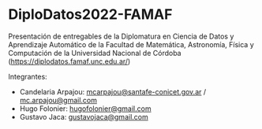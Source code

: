 # DiploDatos2022-FAMAF

Presentación de entregables de la Diplomatura en Ciencia de Datos y Aprendizaje Automático de la Facultad de Matemática, Astronomía, Física y Computación de la Universidad Nacional de Córdoba (https://diplodatos.famaf.unc.edu.ar/)

Integrantes: 
- Candelaria Arpajou: mcarpajou@santafe-conicet.gov.ar / mc.arpajou@gmail.com
- Hugo Folonier: hugofolonier@gmail.com
- Gustavo Jaca: gustavojaca@gmail.com
